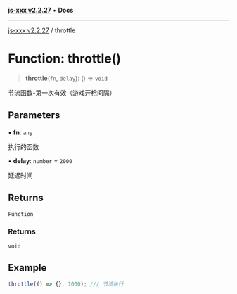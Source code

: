 [**js-xxx v2.2.27**](../README.md) • **Docs**

***

[js-xxx v2.2.27](../README.md) / throttle

# Function: throttle()

> **throttle**(`fn`, `delay`): () => `void`

节流函数-第一次有效（游戏开枪间隔）

## Parameters

• **fn**: `any`

执行的函数

• **delay**: `number` = `2000`

延迟时间

## Returns

`Function`

### Returns

`void`

## Example

```ts
throttle(() => {}, 1000); /// 节流执行
```
